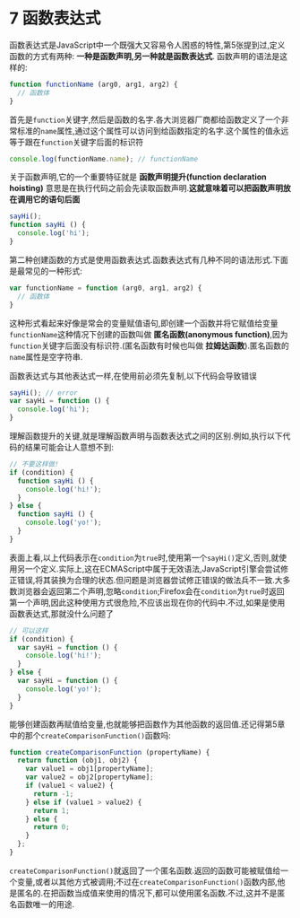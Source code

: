 # 7 函数表达式

函数表达式是JavaScript中一个既强大又容易令人困惑的特性,第5张提到过,定义函数的方式有两种: **一种是函数声明,另一种就是函数表达式**. 函数声明的语法是这样的:

``` js .line-numbers
function functionName (arg0, arg1, arg2) {
  // 函数体
}
```

首先是`function`关键字,然后是函数的名字.各大浏览器厂商都给函数定义了一个非常标准的`name`属性,通过这个属性可以访问到给函数指定的名字.这个属性的值永远等于跟在`function`关键字后面的标识符

``` js .line-numbers
console.log(functionName.name); // functionName
```

关于函数声明,它的一个重要特征就是 **函数声明提升(function declaration hoisting)** 意思是在执行代码之前会先读取函数声明.**这就意味着可以把函数声明放在调用它的语句后面**

``` js .line-numbers
sayHi();
function sayHi () {
  console.log('hi');
}
```

第二种创建函数的方式是使用函数表达式.函数表达式有几种不同的语法形式.下面是最常见的一种形式:

``` js .line-numbers
var functionName = function (arg0, arg1, arg2) {
  // 函数体
}
```

这种形式看起来好像是常会的变量赋值语句,即创建一个函数并将它赋值给变量`functionName`这种情况下创建的函数叫做 **匿名函数(anonymous function)**,因为`function`关键字后面没有标识符.(匿名函数有时候也叫做 **拉姆达函数**).匿名函数的`name`属性是空字符串.

函数表达式与其他表达式一样,在使用前必须先复制,以下代码会导致错误

``` js .line-numbers
sayHi(); // error
var sayHi = function () {
  console.log('hi');
}
```

理解函数提升的关键,就是理解函数声明与函数表达式之间的区别.例如,执行以下代码的结果可能会让人意想不到:

``` js .line-numbers
// 不要这样做!
if (condition) {
  function sayHi () {
    console.log('hi!');
  }
} else {
  function sayHi () {
    console.log('yo!');
  }
}
```

表面上看,以上代码表示在`condition`为`true`时,使用第一个`sayHi()`定义,否则,就使用另一个定义.实际上,这在ECMAScript中属于无效语法,JavaScript引擎会尝试修正错误,将其装换为合理的状态.但问题是浏览器尝试修正错误的做法兵不一致.大多数浏览器会返回第二个声明,忽略`condition`;Firefox会在`condition`为`true`时返回第一个声明,因此这种使用方式很危险,不应该出现在你的代码中.不过,如果是使用函数表达式,那就没什么问题了

``` js .line-numbers
// 可以这样
if (condition) {
  var sayHi = function () {
    console.log('hi!');
  }
} else {
  var sayHi = function () {
    console.log('yo!');
  }
}
```

能够创建函数再赋值给变量,也就能够把函数作为其他函数的返回值.还记得第5章中的那个`createComparisonFunction()`函数吗:

``` js .line-numbers
function createComparisonFunction (propertyName) {
  return function (obj1, obj2) {
    var value1 = obj1[propertyName];
    var value2 = obj2[propertyName];
    if (value1 < value2) {
      return -1;
    } else if (value1 > value2) {
      return 1;
    } else {
      return 0;
    }
  };
}
```

`createComparisonFunction()`就返回了一个匿名函数.返回的函数可能被赋值给一个变量,或者以其他方式被调用;不过在`createComparisonFunction()`函数内部,他是匿名的.在把函数当成值来使用的情况下,都可以使用匿名函数.不过,这并不是匿名函数唯一的用途.

